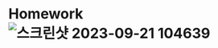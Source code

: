 # Homework![스크린샷 2023-09-21 104639](https://github.com/leejunhyun989898/Homework/assets/127359781/93e25da6-da95-4246-8c5a-2b3d56071501)
